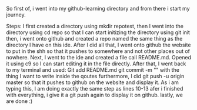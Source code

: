 
<p3> So first of, i went into my github-learning directory and from there i start my journey. </p3>

Steps: 
I first created a directory using mkdir repotest, then I went into the directory using cd repo so that I can start initizing the directory using git init
then, i went onto github and created a repo named the same thing as the directory I have on this ide. 
After I did all that, I went onto github the website to put in the shh so that it pushes to somewhere and not other places out of nowhere. 
Next, I went to the ide and created a file call README.md. Opened it using c9 so I can start editing it in the file directly. 
After that, I went back to my terminal and used: 
Git add README.md 
git commit -m "" with the thing I want to write inside the qoutes 
furthermore, I did git push -u origin master so that it pushes to github on the website and display it.
As i am typing this, I am doing exactly the same step as lines 10-13
afer i finished with everything, i give it a git push again to display it on github. 
lastly, we are done :)